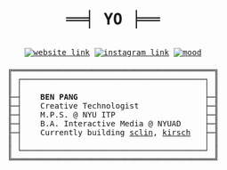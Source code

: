 <div align="center">
<pre>

<h1 align="center">══╡ YO ╞══</h1>
<a href="https://benpa.ng"><img alt="website link" src="https://img.shields.io/badge/website-benpa.ng-44A1A0?style=flat-square"></a> <a href="https://instagram.com/bandidojim"><img alt="instagram link" src="https://img.shields.io/badge/instagram-@bandidojim-DA667B?style=flat-square"></a> <a href="https://youtu.be/7mT5x8kt3Gs"><img alt="mood" src="https://img.shields.io/badge/mood-(☆ಠ‿ಠ)-FFA62B?style=flat-square"></a><br>
╔═══════════════════════════════════════════╗
║ ┌───────────────────────────────────────┐ ║
║ │                                       │ ║
╟─┤    <strong>BEN PANG</strong>                           ├─╢
╟─┤    Creative Technologist              ├─╢
╟─┤    M.P.S. @ NYU ITP                   ├─╢
╟─┤    B.A. Interactive Media @ NYUAD     ├─╢
╟─┤    Currently building <a href="https://github.com/molarmanful/sclin">sclin</a>, <a href="https://github.com/molarmanful/kirsch">kirsch</a>   ├─╢
║ │                                       │ ║
║ └───────────────────────────────────────┘ ║
╚═══════════════════════════════════════════╝

</pre>
</div>
